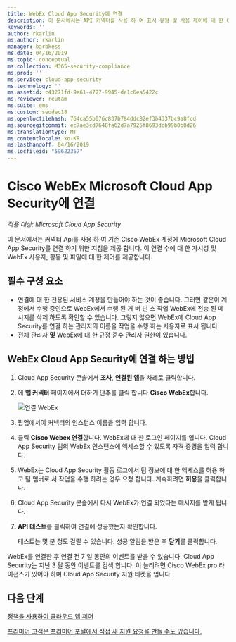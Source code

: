 ```yaml
---
title: WebEx Cloud App Security에 연결
description: 이 문서에서는 API 커넥터를 사용 하 여 표시 유형 및 사용 제어에 대 한 Cloud App Security에 WebEx 응용 프로그램을 연결 하는 방법에 대 한 정보를 제공 합니다.
keywords: ''
author: rkarlin
ms.author: rkarlin
manager: barbkess
ms.date: 04/16/2019
ms.topic: conceptual
ms.collection: M365-security-compliance
ms.prod: ''
ms.service: cloud-app-security
ms.technology: ''
ms.assetid: c43271fd-9a61-4727-9945-de1c6ea5422c
ms.reviewer: reutam
ms.suite: ems
ms.custom: seodec18
ms.openlocfilehash: 764ca55b076c837b784ddc82ef3b4337bc9a8fcd
ms.sourcegitcommit: ec7ae3cd7648fa62d7a7925f8693dcb99b0b0d26
ms.translationtype: MT
ms.contentlocale: ko-KR
ms.lasthandoff: 04/16/2019
ms.locfileid: "59622357"
---
```

# <a name="connect-cisco-webex-to-microsoft-cloud-app-security"></a>Cisco WebEx Microsoft Cloud App Security에 연결

*적용 대상: Microsoft Cloud App Security*

이 문서에서는 커넥터 Api를 사용 하 여 기존 Cisco WebEx 계정에 Microsoft Cloud App Security를 연결 하기 위한 지침을 제공 합니다. 이 연결 수에 대 한 가시성 및 WebEx 사용자, 활동 및 파일에 대 한 제어를 제공합니다. 
 
## <a name="prerequisites"></a>필수 구성 요소

- 연결에 대 한 전용된 서비스 계정을 만들어야 하는 것이 좋습니다. 그러면 같은이 계정에서 수행 중인으로 WebEx에서 수행 된 거 버 넌 스 작업 WebEx에 전송 된 메시지를 삭제 하도록 확인할 수 있습니다. 그렇지 않으면 WebEx에 Cloud App Security를 연결 하는 관리자의 이름을 작업을 수행 하는 사용자로 표시 됩니다.  
- 전체 관리자 **및** WebEx에 대 한 규정 준수 관리자 권한이 있습니다.


## <a name="how-to-connect-webex-to-cloud-app-security"></a>WebEx Cloud App Security에 연결 하는 방법  
  
1.  Cloud App Security 콘솔에서 **조사**, **연결된 앱**을 차례로 클릭합니다.  
  
2.  에 **앱 커넥터** 페이지에서 더하기 단추를 클릭 합니다 **Cisco WebEx**합니다.  
  
     ![연결 WebEx](./media/cisco-webex.png "WebEx 연결")  
  
3.  팝업에서이 커넥터의 인스턴스 이름을 입력 합니다.  
  
4.  클릭 **Cisco Webex 연결**합니다. WebEx에 대 한 로그인 페이지를 엽니다. Cloud App Security 팀의 WebEx 인스턴스에 액세스할 수 있도록 자격 증명을 입력 합니다.  
  
6.  WebEx는 Cloud App Security 활동 로그에서 팀 정보에 대 한 액세스를 허용 하 고 팀 멤버로 서 작업을 수행 하려는 경우 요청 합니다. 계속하려면 **허용**을 클릭합니다.  
  
7.  Cloud App Security 콘솔에서 다시 WebEx가 연결 되었다는 메시지를 받게 됩니다.  
  
8.  **API 테스트**를 클릭하여 연결에 성공했는지 확인합니다.  
  
     테스트는 몇 분 정도 걸릴 수 있습니다. 성공 알림을 받은 후 **닫기**를 클릭합니다.  
  
WebEx를 연결한 후 연결 전 7 일 동안의 이벤트를 받을 수 있습니다. Cloud App Security는 지난 3 달 동안 이벤트를 검색 합니다. 이 늘리려면 Cisco WebEx pro 라이선스가 있어야 하며 Cloud App Security 지원 티켓을 엽니다.

 
## <a name="next-steps"></a>다음 단계 
[정책을 사용하여 클라우드 앱 제어](control-cloud-apps-with-policies.md)   

[프리미어 고객은 프리미어 포털에서 직접 새 지원 요청을 만들 수도 있습니다.](https://premier.microsoft.com/)  
  
  
